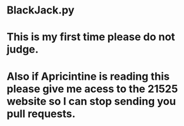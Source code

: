 # BlackJack.py
# This is my first time please do not judge.
# Also if Apricintine is reading this please give me acess to the 21525 website so I can stop sending you pull requests.
